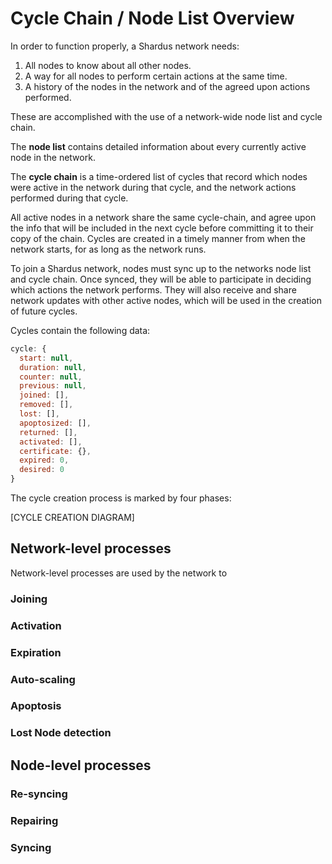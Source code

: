 # Cycle Chain / Node List Overview

In order to function properly, a Shardus network needs:

1. All nodes to know about all other nodes.
2. A way for all nodes to perform certain actions at the same time.
3. A history of the nodes in the network and of the agreed upon actions performed.

These are accomplished with the use of a network-wide node list and cycle chain.

The **node list** contains detailed information about every currently active node in the network.

The **cycle chain** is a time-ordered list of cycles that record which nodes were active in the network during that cycle, and the network actions performed during that cycle.

All active nodes in a network share the same cycle-chain, and agree upon the info that will be included in the next cycle before committing it to their copy of the chain. Cycles are created in a timely manner from when the network starts, for as long as the network runs.

To join a Shardus network, nodes must sync up to the networks node list and cycle chain. Once synced, they will be able to participate in deciding which actions the network performs. They will also receive and share network updates with other active nodes, which will be used in the creation of future cycles.

Cycles contain the following data:

```JavaScript
cycle: {
  start: null,
  duration: null,
  counter: null,
  previous: null,
  joined: [],
  removed: [],
  lost: [],
  apoptosized: [],
  returned: [],
  activated: [],
  certificate: {},
  expired: 0,
  desired: 0
}
```

The cycle creation process is marked by four phases:

[CYCLE CREATION DIAGRAM]

## Network-level processes

Network-level processes are used by the network to

### Joining

### Activation

### Expiration

### Auto-scaling

### Apoptosis

### Lost Node detection

## Node-level processes

### Re-syncing

### Repairing

### Syncing
